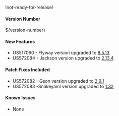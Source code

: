 !not-ready-for-release!

#### Version Number
${version-number}

#### New Features
- US517060 - Flyway version upgraded to [8.5.13](https://flywaydb.org/documentation/learnmore/releaseNotes#8.5.13)
- US572084 - Jackson version upgraded to [2.13.4](https://github.com/FasterXML/jackson/wiki/Jackson-Release-2.13.4)

#### Patch Fixes Included
- US572082 - Gson version upgraded to [2.9.1](https://github.com/google/gson/releases/tag/gson-parent-2.9.1)
- US572083 -Snakeyaml version upgraded to [1.32](https://bitbucket.org/snakeyaml/snakeyaml/wiki/Changes)

#### Known Issues
- None
